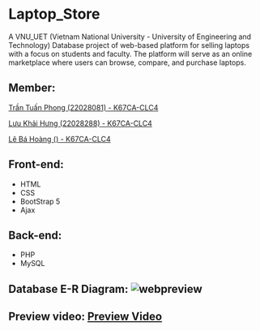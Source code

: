 # Laptop_Store
  A VNU_UET (Vietnam National University - University of Engineering and Technology) Database project of web-based platform for selling laptops with a focus on students and faculty. The platform will serve as an online marketplace where users can browse, compare, and purchase laptops.

## 
  
## Member:
  [Trần Tuấn Phong (22028081) - K67CA-CLC4](https://github.com/Hancovirus)
  
  [Lưu Khải Hưng (22028288) - K67CA-CLC4](https://github.com/luukhaihung22028288)
  
  [Lê Bá Hoàng () - K67CA-CLC4]()
  
## Front-end:
  - HTML
  - CSS
  - BootStrap 5
  - Ajax

## Back-end:
  - PHP
  - MySQL
## Database E-R Diagram: ![webpreview](https://github.com/Hancovirus/Laptop_Store/assets/125468313/24543177-9a81-4248-afd8-821d72ee5d70)

## Preview video: [Preview Video](https://youtu.be/cEfIvdqSU0A)
